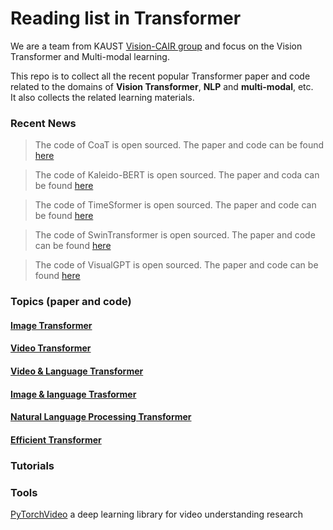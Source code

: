 # Reading list in Transformer

We are a team from KAUST [Vision-CAIR group](https://cemse.kaust.edu.sa/vision-cair) and focus on the Vision Transformer and Multi-modal learning. 

This repo is to collect all the recent popular Transformer paper and code related to the domains of **Vision Transformer**, **NLP** and **multi-modal**, etc.  
It also collects the related learning materials.


### Recent News
> The code of CoaT is open sourced. The paper and code can be found [here](image-transformer.md)

> The code of Kaleido-BERT is open sourced. The paper and coda can be found [here](image-language-transformer.md)
 
 > The code of TimeSformer is open sourced.  The paper and code can be found [here](video-transformer.md)

 > The code of SwinTransformer is open sourced. The paper and code can be found [here](image-transformer.md) 
 
 > The code of VisualGPT is open sourced. The paper and code can be found [here](image-language-tranformer.md)
 

 





### Topics (paper and code)
#### [Image Transformer](image-transformer.md) 


#### [Video Transformer](video-transformer.md)


#### [Video & Language Transformer](video-language-transformer.md)


#### [Image & language Trasformer](image-language-transformer.md)


#### [Natural Language Processing Transformer](natural-language-process-transformer.md)


#### [Efficient Transformer](efficiency-transformer.md)


### Tutorials




### Tools
[PyTorchVideo](https://pytorchvideo.org/) a deep learning library for video understanding research


